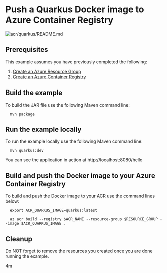 
# Push a Quarkus Docker image to Azure Container Registry

![acr/quarkus/README.md](https://github.com/Azure-Samples/java-on-azure-examples/workflows/acr/quarkus/README.md/badge.svg)

## Prerequisites

This example assumes you have previously completed the following:

1. [Create an Azure Resource Group](../../group/create/)
1. [Create an Azure Container Registry](../create/)

<!-- workflow.cron(0 8 * * 2) -->
<!-- workflow.include(../create/README.md) -->

## Build the example

<!-- workflow.run()

cd acr/quarkus

  -->

To build the JAR file use the following Maven command line:

```shell
  mvn package
```

## Run the example locally

To run the example locally use the following Maven command line:

<!-- workflow.skip() -->
```shell
  mvn quarkus:dev
```

You can see the application in action at http://localhost:8080/hello

## Build and push the Docker image to your Azure Container Registry

To build and push the Docker image to your ACR use the command lines below:

```shell
  export ACR_QUARKUS_IMAGE=quarkus:latest

  az acr build --registry $ACR_NAME --resource-group $RESOURCE_GROUP --image $ACR_QUARKUS_IMAGE .
```

<!-- workflow.run()

cd ../..

  -->

<!-- workflow.directOnly()

export RESULT=$(az acr repository show --name $ACR_NAME --image $ACR_QUARKUS_IMAGE)
az group delete --name $RESOURCE_GROUP --yes || true

if [[ -z $RESULT ]]; then
  echo "Unable to find $ACR_QUARKUS_IMAGE image"
  exit 1
fi

  -->

## Cleanup

Do NOT forget to remove the resources you created once you are done running the
example.

4m
